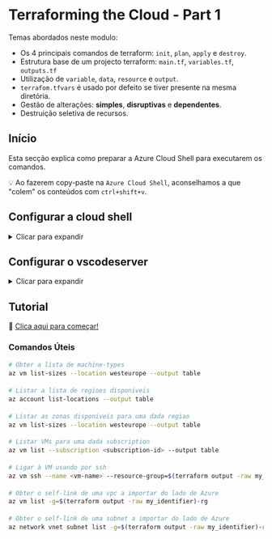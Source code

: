 # Terraforming the Cloud - Part 1

Temas abordados neste modulo:

* Os 4 principais comandos de terraform: `init`, `plan`, `apply` e `destroy`.
* Estrutura base de um projecto terraform: `main.tf`, `variables.tf`, `outputs.tf`
* Utilização de `variable`, `data`, `resource` e `output`.
* `terrafom.tfvars` é usado por defeito se tiver presente na mesma diretória.
* Gestão de alterações: **simples**, **disruptivas** e **dependentes**.
* Destruição seletiva de recursos.

## Início

Esta secção explica como preparar a Azure Cloud Shell para executarem os comandos.

💡 Ao fazerem copy-paste na `Azure Cloud Shell`, aconselhamos a que "colem" os conteúdos com `ctrl+shift+v`.

## Configurar a cloud shell

<details>

<summary>Clicar para expandir</summary>

Abrir o endereço com o botão direito do rato numa nova janela/tab (também podem ficar a premir o `ctrl` quando clicarem no link) : <a href="https://portal.azure.com" target="_blank">Open Azure Portal</a>

Autenticar na Azure Cloud:

![alt text](/images/sign_in.png)

Abrir a Cloud Shell:

![alt text](/images/cloud_shell.png)

Selecionar Bash:

![alt text](/images/bash_pshell.png)

Seleciona "Mount storage account" e a subscrição.

![alt text](/images/subscription.png)

Clica Apply depois das seleções.

![alt text](/images/subscription_apply.png)

Seleciona "Select existing storage account" e clica "Next"

![alt text](/images/mount_storage.png)

Seleciona a subscrição <>, o Resource Group "tf-azure-workshop-rg", a Storage account name "tfazureworkshopsatto" e o File share "fileshare" e clica "Select"

![alt text](/images/select_st_account.png)

Mudar para o editor após a conexão ser realizada:

![alt text](/images/choose_editor.png)

Confirmar a mudança:

![alt text](/images/classic_shell.png)

Clonar o projeto:

```bash
git clone https://github.com/tentwentyone/terraforming-the-cloud-azure-basic-part1.git
```

💡 Ao fazerem copy-paste na `Azure Cloud Shell`, aconselhamos a que "colem" os conteúdos com `ctrl+shift+v`.

Mudar de diretório.

```bash
cd terraforming-the-cloud-azure-basic-part1
```

💡 Ao fazerem copy-paste na `Azure Cloud Shell`, aconselhamos a que "colem" os conteúdos com `ctrl+shift+v`.

Abrir o editor:

![alt text](/images/open_editor.png)

⚠️ NOTA: o editor não atualiza automaticamente quaisquer mudanças, é preciso clicar no botão de refresh, localizado aqui.

![alt text](/images/refresh_vscode.png)

Setup está completo!

![alt text](/images/setup_complete.png)

</details>

## Configurar o vscodeserver
<!-- markdownlint-disable MD033 -->
<details>

<summary>Clicar para expandir</summary>
<!-- markdownlint-enable MD033 -->

Abre o terminal no vscode com o comando:

```bash
ctrl+ç
```

Faz git clone do repositório:

```bash
git clone https://github.com/tentwentyone/terraforming-the-cloud-azure-basic-part1.git
```

Abre a diretoria do projecto:

```bash
cd terraforming-the-cloud-azure-basic-part1/
```

Abre a diretoria com o comando:

```bash
ctrl+k+ctrl+o
```

Seleciona o path para o codetour:

```bash
/home/coder/terraforming-the-cloud-azure-basic-part1
```

Inicia o tour no canto inferior esquerdo do teu Visual Studio Code:

![alt text](/images/codetour.png)

</details>

## Tutorial

🧭 [Clica aqui para começar!](tutorial.md)

### Comandos Úteis

```bash
# Obter a lista de machine-types
az vm list-sizes --location westeurope --output table

# Listar a lista de regioes disponiveis
az account list-locations --output table

# Listar as zonas disponiveis para uma dada regiao
az vm list-sizes --location westeurope --output table

# Listar VMs para uma dada subscription
az vm list --subscription <subscription-id> --output table

# Ligar à VM usando por ssh
az vm ssh --name <vm-name> --resource-group=$(terraform output -raw my_identifier)-rg --subscription <subscription-id>

# Obter o self-link de uma vpc a importar do lado de Azure
az vm list -g=$(terraform output -raw my_identifier)-rg

# Obter o self-link de uma subnet a importar do lado de Azure
az network vnet subnet list -g=$(terraform output -raw my_identifier)-rg --vnet-name=$(terraform output -raw my_identifier)-vnet
```
